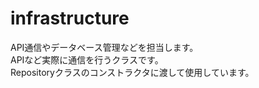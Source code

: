 # infrastructure

API通信やデータベース管理などを担当します。<br>
APIなど実際に通信を行うクラスです。<br>
Repositoryクラスのコンストラクタに渡して使用しています。